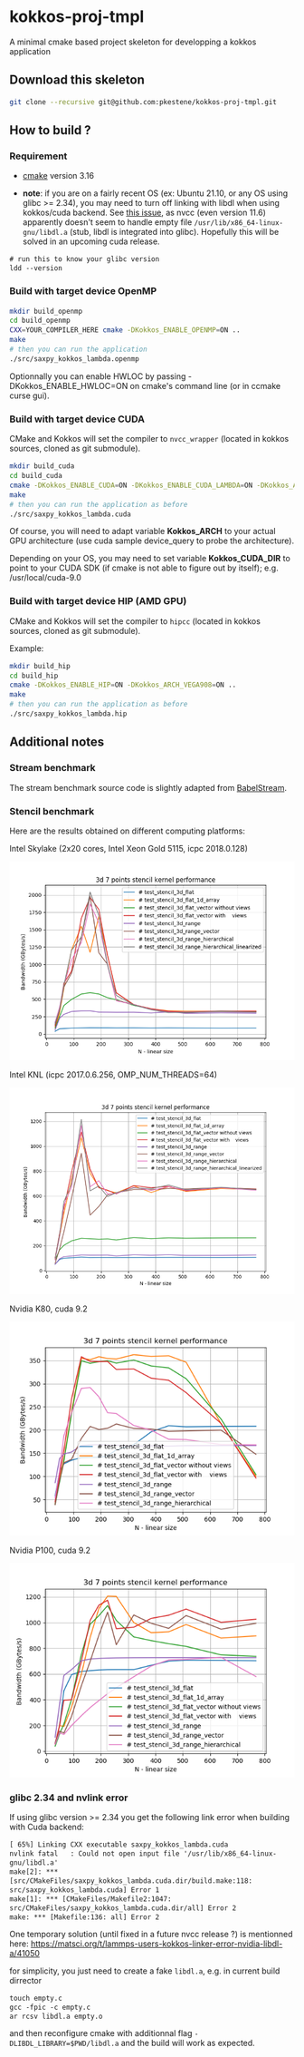 # kokkos-proj-tmpl
A minimal cmake based project skeleton for developping a kokkos application

## Download this skeleton

```bash
git clone --recursive git@github.com:pkestene/kokkos-proj-tmpl.git
```

## How to build ?

### Requirement

- [cmake](https://cmake.org/) version 3.16

- **note**: if you are on a fairly recent OS (ex: Ubuntu 21.10, or any OS using glibc >= 2.34), you may need to turn off linking with libdl when using kokkos/cuda backend. See [this issue](https://github.com/kokkos/kokkos/issues/4824), as nvcc (even version 11.6) apparently doesn't seem to handle empty file `/usr/lib/x86_64-linux-gnu/libdl.a` (stub, libdl is integrated into glibc). Hopefully this will be solved in an upcoming cuda release.

```shell
# run this to know your glibc version
ldd --version
```



### Build with target device OpenMP

```bash
mkdir build_openmp
cd build_openmp
CXX=YOUR_COMPILER_HERE cmake -DKokkos_ENABLE_OPENMP=ON ..
make
# then you can run the application
./src/saxpy_kokkos_lambda.openmp
```

Optionnally you can enable HWLOC by passing -DKokkos_ENABLE_HWLOC=ON on cmake's command line (or in ccmake curse gui).

### Build with target device CUDA

CMake and Kokkos will set the compiler to `nvcc_wrapper` (located in kokkos sources, cloned as git submodule).

```bash
mkdir build_cuda
cd build_cuda
cmake -DKokkos_ENABLE_CUDA=ON -DKokkos_ENABLE_CUDA_LAMBDA=ON -DKokkos_ARCH_MAXWELL50=ON ..
make
# then you can run the application as before
./src/saxpy_kokkos_lambda.cuda
```

Of course, you will need to adapt variable **Kokkos_ARCH** to your actual GPU architecture (use cuda sample device_query to probe the architecture).

Depending on your OS, you may need to set variable **Kokkos_CUDA_DIR** to point to your CUDA SDK (if cmake is not able to figure out by itself); e.g. /usr/local/cuda-9.0

### Build with target device HIP (AMD GPU)

CMake and Kokkos will set the compiler to `hipcc` (located in kokkos sources, cloned as git submodule).

Example:
```bash
mkdir build_hip
cd build_hip
cmake -DKokkos_ENABLE_HIP=ON -DKokkos_ARCH_VEGA908=ON ..
make
# then you can run the application as before
./src/saxpy_kokkos_lambda.hip
```

## Additional notes

### Stream benchmark

The stream benchmark source code is slightly adapted from [BabelStream](https://github.com/UoB-HPC/BabelStream).

### Stencil benchmark

Here are the results obtained on different computing platforms:

Intel Skylake (2x20 cores, Intel Xeon Gold 5115, icpc 2018.0.128)

![stencil bench skylake icpc](https://github.com/pkestene/kokkos-proj-tmpl/raw/master/doc/stencil/stencil_bench_alfven_skylake_icpc.png "Skylake (2x20 cores, Intel Xeon Gold 5115, icpc 2018.0.128)")

Intel KNL (icpc 2017.0.6.256, OMP_NUM_THREADS=64)

![stencil bench knl icpc_omp_64](https://github.com/pkestene/kokkos-proj-tmpl/raw/master/doc/stencil/stencil_bench_irene_knl_omp_64.png "Skylake (Intel KNL, icpc 2017.0.6.256, 64 threads)")

Nvidia K80, cuda 9.2

![stencil bench nvidia k80](https://github.com/pkestene/kokkos-proj-tmpl/raw/master/doc/stencil/stencil_bench_ouessant_k80.png "Nvidia K80, cuda 9.2")

Nvidia P100, cuda 9.2

![stencil bench nvidia p100](https://github.com/pkestene/kokkos-proj-tmpl/raw/master/doc/stencil/stencil_bench_ouessant_p100.png "Nvidia P100, cuda 9.2")

### glibc 2.34 and nvlink error

If using glibc version >= 2.34 you get the following link error when building with Cuda backend:

```shell
[ 65%] Linking CXX executable saxpy_kokkos_lambda.cuda
nvlink fatal   : Could not open input file '/usr/lib/x86_64-linux-gnu/libdl.a'
make[2]: *** [src/CMakeFiles/saxpy_kokkos_lambda.cuda.dir/build.make:118: src/saxpy_kokkos_lambda.cuda] Error 1
make[1]: *** [CMakeFiles/Makefile2:1047: src/CMakeFiles/saxpy_kokkos_lambda.cuda.dir/all] Error 2
make: *** [Makefile:136: all] Error 2
```

One temporary solution (until fixed in a future nvcc release ?) is mentionned here:
https://matsci.org/t/lammps-users-kokkos-linker-error-nvidia-libdl-a/41050

for simplicity, you just need to create a fake `libdl.a`, e.g. in current build dirrector
```shell
touch empty.c
gcc -fpic -c empty.c
ar rcsv libdl.a empty.o
```
and then reconfigure cmake with additionnal flag `-DLIBDL_LIBRARY=$PWD/libdl.a` and the build will work as expected.
